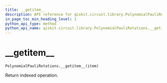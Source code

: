 ```yaml
---
title: __getitem__
description: API reference for qiskit.circuit.library.PolynomialPauliRotations.__getitem__
in_page_toc_min_heading_level: 1
python_api_type: method
python_api_name: qiskit.circuit.library.PolynomialPauliRotations.__getitem__
---
```


# \_\_getitem\_\_

<span id="qiskit.circuit.library.PolynomialPauliRotations.__getitem__" />

`PolynomialPauliRotations.__getitem__(item)`

Return indexed operation.

